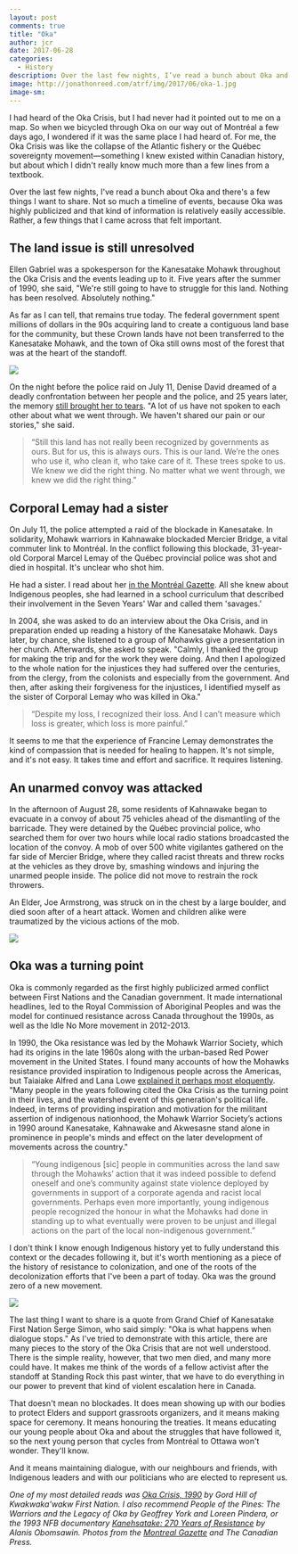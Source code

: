 ```yaml
---
layout: post
comments: true
title: "Oka"
author: jcr
date: 2017-06-28
categories:
  - History
description: Over the last few nights, I’ve read a bunch about Oka and there’s a few things I want to share.
image: http://jonathonreed.com/atrf/img/2017/06/oka-1.jpg
image-sm:
--- 
```


I had heard of the Oka Crisis, but I had never had it pointed out to me on a map. So when we bicycled through Oka on our way out of Montréal a few days ago, I wondered if it was the same place I had heard of. For me, the Oka Crisis was like the collapse of the Atlantic fishery or the Québec sovereignty movement—something I knew existed within Canadian history, but about which I didn't really know much more than a few lines from a textbook.

Over the last few nights, I've read a bunch about Oka and there's a few things I want to share. Not so much a timeline of events, because Oka was highly publicized and that kind of information is relatively easily accessible. Rather, a few things that I came across that felt important.

<h2 class="grey">The land issue is still unresolved</h2>

Ellen Gabriel was a spokesperson for the Kanesatake Mohawk throughout the Oka Crisis and the events leading up to it. Five years after the summer of 1990, she said, "We're still going to have to struggle for this land. Nothing has been resolved. Absolutely nothing."

As far as I can tell, that remains true today. The federal government spent millions of dollars in the 90s acquiring land to create a contiguous land base for the community, but these Crown lands have not been transferred to the Kanesatake Mohawk, and the town of Oka still owns most of the forest that was at the heart of the standoff.

<img src="http://jonathonreed.com/atrf/img/2017/06/kanesatake-quebec-july-111990-a-mohawk-warrior-takes.jpg">

On the night before the police raid on July 11, Denise David dreamed of a deadly confrontation between her people and the police, and 25 years later, the memory <a href="http://montrealgazette.com/news/local-news/revisiting-the-pines-okas-legacy" target="blank">still brought her to tears</a>. "A lot of us have not spoken to each other about what we went through. We haven't shared our pain or our stories," she said.

<blockquote>&ldquo;Still this land has not really been recognized by governments as ours. But for us, this is always ours. This is our land. We&rsquo;re the ones who use it, who clean it, who take care of it. These trees spoke to us. We knew we did the right thing. No matter what we went through, we knew we did the right thing.&rdquo;</blockquote>

<h2 class="grey">Corporal Lemay had a sister</h2>
On July 11, the police attempted a raid of the blockade in Kanesatake. In solidarity, Mohawk warriors in Kahnawake blockaded Mercier Bridge, a vital commuter link to Montréal. In the conflict following this blockade, 31-year-old Corporal Marcel Lemay of the Québec provincial police was shot and died in hospital. It's unclear who shot him.

He had a sister. I read about her <a href="http://montrealgazette.com/news/local-news/oka-crisis-sister-of-slain-corporal-builds-bridges" target="blank">in the Montréal Gazette</a>. All she knew about Indigenous peoples, she had learned in a school curriculum that described their involvement in the Seven Years' War and called them 'savages.'

In 2004, she was asked to do an interview about the Oka Crisis, and in preparation ended up reading a history of the Kanesatake Mohawk. Days later, by chance, she listened to a group of Mohawks give a presentation in her church. Afterwards, she asked to speak. "Calmly, I thanked the group for making the trip and for the work they were doing. And then I apologized to the whole nation for the injustices they had suffered over the centuries, from the clergy, from the colonists and especially from the government. And then, after asking their forgiveness for the injustices, I identified myself as the sister of Corporal Lemay who was killed in Oka."

<blockquote>&ldquo;Despite my loss, I recognized their loss. And I can&rsquo;t measure which loss is greater, which loss is more painful.&rdquo;</blockquote>

It seems to me that the experience of Francine Lemay demonstrates the kind of compassion that is needed for healing to happen. It's not simple, and it's not easy. It takes time and effort and sacrifice. It requires listening.

<h2 class="grey">An unarmed convoy was attacked</h2>

In the afternoon of August 28, some residents of Kahnawake began to evacuate in a convoy of about 75 vehicles ahead of the dismantling of the barricade. They were detained by the Québec provincial police, who searched them for over two hours while local radio stations broadcasted the location of the convoy. A mob of over 500 white vigilantes gathered on the far side of Mercier Bridge, where they called racist threats and threw rocks at the vehicles as they drove by, smashing windows and injuring the unarmed people inside. The police did not move to restrain the rock throwers.

An Elder, Joe Armstrong, was struck on in the chest by a large boulder, and died soon after of a heart attack. Women and children alike were traumatized by the vicious actions of the mob.

<img src="http://jonathonreed.com/atrf/img/2017/06/montreal-quebec-september-26-1990-mohawk-warriors-in-k.jpg">

<h2 class="grey">Oka was a turning point</h2>

Oka is commonly regarded as the first highly publicized armed conflict between First Nations and the Canadian government. It made international headlines, led to the Royal Commission of Aboriginal Peoples and was the model for continued resistance across Canada throughout the 1990s, as well as the Idle No More movement in 2012-2013.

In 1990, the Oka resistance was led by the Mohawk Warrior Society, which had its origins in the late 1960s along with the urban-based Red Power movement in the United States. I found many accounts of how the Mohawks resistance provided inspiration to Indigenous people across the Americas, but Taiaiake Alfred and Lana Lowe <a href="http://uppingtheanti.org/journal/article/02-warrior-societies-in-contemporary-indigenous-communities/" target="blank">explained it perhaps most eloquently</a>. "Many people in the years following cited the Oka Crisis as the turning point in their lives, and the watershed event of this generation's political life. Indeed, in terms of providing inspiration and motivation for the militant assertion of indigenous nationhood, the Mohawk Warrior Society’s actions in 1990 around Kanesatake, Kahnawake and Akwesasne stand alone in prominence in people's minds and effect on the later development of movements across the country."

<blockquote>&ldquo;Young indigenous [sic] people in communities across the land saw through the Mohawks&rsquo; action that it was indeed possible to defend oneself and one&rsquo;s community against state violence deployed by governments in support of a corporate agenda and racist local governments. Perhaps even more importantly, young indigenous people recognized the honour in what the Mohawks had done in standing up to what eventually were proven to be unjust and illegal actions on the part of the local non-indigenous government.&rdquo;</blockquote>

I don't think I know enough Indigenous history yet to fully understand this context or the decades following it, but it's worth mentioning as a piece of the history of resistance to colonization, and one of the roots of the decolonization efforts that I've been a part of today. Oka was the ground zero of a new movement.

<img src="http://jonathonreed.com/atrf/img/2017/06/montreal-quebec-september-26-1990-mohawk-spokesperson.jpg">

The last thing I want to share is a quote from Grand Chief of Kanesatake First Nation Serge Simon, who said simply: "Oka is what happens when dialogue stops." As I've tried to demonstrate with this article, there are many pieces to the story of the Oka Crisis that are not well understood. There is the simple reality, however, that two men died, and many more could have. It makes me think of the words of a fellow activist after the standoff at Standing Rock this past winter, that we have to do everything in our power to prevent that kind of violent escalation here in Canada.

That doesn't mean no blockades. It does mean showing up with our bodies to protect Elders and support grassroots organizers, and it means making space for ceremony. It means honouring the treaties. It means educating our young people about Oka and about the struggles that have followed it, so the next young person that cycles from Montréal to Ottawa won't wonder. They'll know. 

And it means maintaining dialogue, with our neighbours and friends, with Indigenous leaders and with our politicians who are elected to represent us.

<i>One of my most detailed reads was <a href="https://warriorpublications.wordpress.com/2014/06/11/oka-crisis-1990/" target="blank">Oka Crisis, 1990</a> by Gord Hill  of Kwakwaka'wakw First Nation. I also recommend <i>People of the Pines: The Warriors and the Legacy of Oka</i> by Geoffrey York and Loreen Pindera, or the 1993 NFB documentary <a href="https://www.nfb.ca/film/kanehsatake_270_years_of_resistance/" target="blank">Kanehsatake: 270 Years of Resistance</a> by Alanis Obomsawin. Photos from the <a href="http://montrealgazette.com/news/local-news/revisiting-the-pines-okas-legacy">Montreal Gazette</a> and The Canadian Press.</i>